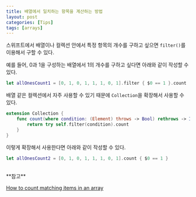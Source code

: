 ```yaml
---
title: 배열에서 일치하는 항목을 계산하는 방법
layout: post
categories: [Tips]
tags: [arrays]
---
```


스위프트에서 배열이나 컬렉션 안에서 특정 항목의 개수를 구하고 싶으면 `filter()`를 이용해서 구할 수 있다.

예를 들어, 0과 1을 구성하는 배열에서 1의 개수를 구하고 싶다면 아래와 같이 작성할 수 있다.
```swift
let allOnesCount1 = [0, 1, 0, 1, 1, 1, 0, 1].filter { $0 == 1 }.count
```

배열 같은 컬렉션에서 자주 사용할 수 있기 때문에 `Collection`을 확장해서 사용할 수 있다.
```swift
extension Collection {
    func count(where condition: (Element) throws -> Bool) rethrows -> Int {
        return try self.filter(condition).count
    }
}
```

이렇게 확장해서 사용한다면 아래와 같이 작성할 수 있다.
```swift
let allOnesCount2 = [0, 1, 0, 1, 1, 1, 0, 1].count { $0 == 1 }
```

<br>
**참고**
<br>

[How to count matching items in an array](https://www.hackingwithswift.com/example-code/language/how-to-count-matching-items-in-an-array)